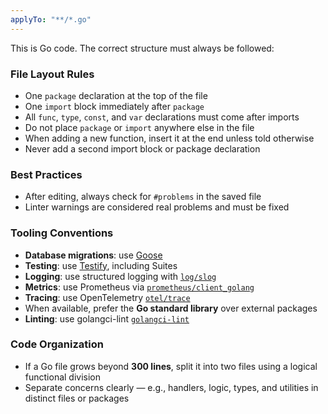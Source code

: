 ```yaml
---
applyTo: "**/*.go"
---
```


This is Go code. The correct structure must always be followed:

### File Layout Rules
- One `package` declaration at the top of the file
- One `import` block immediately after `package`
- All `func`, `type`, `const`, and `var` declarations must come after imports
- Do not place `package` or `import` anywhere else in the file
- When adding a new function, insert it at the end unless told otherwise
- Never add a second import block or package declaration

### Best Practices
- After editing, always check for `#problems` in the saved file
- Linter warnings are considered real problems and must be fixed

### Tooling Conventions
- **Database migrations**: use [Goose](https://github.com/pressly/goose)
- **Testing**: use [Testify](https://github.com/stretchr/testify), including Suites
- **Logging**: use structured logging with [`log/slog`](https://pkg.go.dev/log/slog)
- **Metrics**: use Prometheus via [`prometheus/client_golang`](https://pkg.go.dev/github.com/prometheus/client_golang/prometheus)
- **Tracing**: use OpenTelemetry [`otel/trace`](https://pkg.go.dev/go.opentelemetry.io/otel/trace)
- When available, prefer the **Go standard library** over external packages
- **Linting**: use golangci-lint [`golangci-lint`](https://github.com/golangci/golangci-lint)

### Code Organization
- If a Go file grows beyond **300 lines**, split it into two files using a logical functional division
- Separate concerns clearly — e.g., handlers, logic, types, and utilities in distinct files or packages
